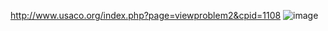 http://www.usaco.org/index.php?page=viewproblem2&cpid=1108
![image](https://github.com/froge159/usaco_training/assets/87875402/c3affc85-9703-44c5-9560-1ffb652fea6f)
